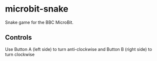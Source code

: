 # microbit-snake
Snake game for the BBC MicroBit.

## Controls
Use Button A (left side) to turn anti-clockwise and Button B (right side) to turn clockwise
